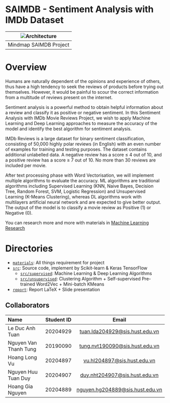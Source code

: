 # SAIMDB - Sentiment Analysis with IMDb Dataset

| ![Architecture](https://github.com/tuanlda78202/MLP/blob/main/materials/img/mindmap1.png) | 
|:--:| 
| Mindmap SAIMDB Project|

# Overview
Humans are naturally dependent of the opinions and experience of others, thus have a high tendency to seek the reviews of products before trying out themselves. However, it would be painful to scour the correct information from a multitude of reviews present on the internet.


Sentiment analysis is a powerful method to obtain helpful information about a review and classify it as positive or negative sentiment. In this Sentiment Analysis with IMDb Movie Reviews Project, we wish to apply Machine Learning and Deep Learning approaches to measure the accuracy of the model and identify the best algorithm for sentiment analysis.


IMDb Reviews is a large dataset for binary sentiment classification, consisting of 50,000 highly polar reviews (in English) with an even number of examples for training and testing purposes. The dataset contains additional unlabelled data. A negative review has a score ≤ 4 out of 10, and a positive review has a score ≥ 7 out of 10. No more than 30 reviews are included per movie.


After text processing phase with Word Vectorisation, we will implement multiple algorithms to evaluate the accuracy. ML algorithms are traditional algorithms including Supervised Learning (KNN, Naive Bayes, Decision Tree, Random Forest, SVM, Logistic Regression) and Unsupervised Learning (K-Means Clustering), whereas DL algorithms work with multilayers artificial neural network and are expected to give better output. The output of the model is to classify a movie review as Positive (1) or Negative (0).


You can research more and more with materials in [Machine Learning Research](https://github.com/tuanlda78202/MLR)

# Directories 
- [`materials`](https://github.com/tuanlda78202/SAIMDB/tree/main/materials): All things requirement for project 
- [`src`](https://github.com/tuanlda78202/SAIMDB/tree/main/src): Source code, implement by Scikit-learn & Keras TensorFlow
  - [`src/supervised`](https://github.com/tuanlda78202/SAIMDB/tree/main/src/supervised): Machine Learning & Deep Learning Algorithms
  - [`src/unsupervised`](https://github.com/tuanlda78202/SAIMDB/tree/main/src/unsupervised): Clustering Algorithm + Self-supervised Pre-trained Word2Vec + Mini-batch KMeans
- [`report`](https://github.com/tuanlda78202/SAIMDB/tree/main/report): Report LaTeX + Slide presentation
  
  
## Collaborators 
| Name                         | Student ID       | Email                                      |
| :---                         |    :----:        |          :---:                             |
| Le Duc Anh Tuan              | 20204929         | tuan.lda204929@sis.hust.edu.vn            |
| Nguyen Van Thanh Tung             | 20190090         | tung.nvt190090@sis.hust.edu.vn            |
| Hoang Long Vu             | 20204897         | vu.hl204897@sis.hust.edu.vn|
| Nguyen Huu Tuan Duy      | 20204907         | duy.nht204907@sis.hust.edu.vn              |
| Hoang Gia Nguyen          | 20204889         | nguyen.hg204889@sis.hust.edu.vn             |
